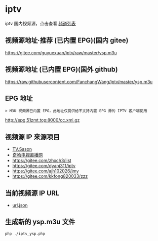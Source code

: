 # iptv
iptv 国内视频源，点击查看 [频道列表](./CHANNEL_YSP.md)

## 视频源地址·推荐 (已内置 EPG)(国内 gitee)
<https://gitee.com/guyuexuan/iptv/raw/master/ysp.m3u>

## 视频源地址 (已内置 EPG)(国外 github)
<https://raw.githubusercontent.com/FanchangWang/iptv/master/ysp.m3u>

## EPG 地址
    > M3U 视频源已内置 EPG，此地址仅提供给不支持内置 EPG 源的 IPTV 客户端使用
<http://epg.51zmt.top:8000/cc.xml.gz>

## 视频源 IP 来源项目
- [TV.Sason](http://tv.sason.xyz/)
- [奇哈电视直播网](http://www.dszbdq.cn)
- <https://gitee.com/zhxch3/list>
- <https://gitee.com/dyanj311/iptv>
- <https://gitee.com/ajh102026/jmy>
- <https://gitee.com/kkfong820033/zzz>

## 当前视频源 IP URL
- [url.json](./url.json)

## 生成新的 ysp.m3u 文件
```code
php ./iptv_ysp.php
```